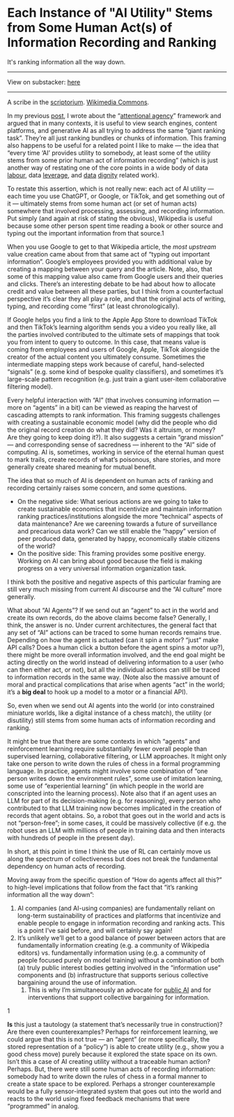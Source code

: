 # Each Instance of "AI Utility" Stems from Some Human Act(s) of Information Recording and Ranking

It's ranking information all the way down.

---

View on substacker: [here]()

---


A scribe in the [scriptorium](http://Scriptorium). [Wikimedia Commons](https://commons.wikimedia.org/wiki/File:BL_Royal_Vincent_of_Beauvais.jpg).

In my previous [post](https://dataleverage.substack.com/p/google-and-tiktok-rank-bundles-of), I wrote about the “[attentional agency](https://arxiv.org/abs/2405.14614)” framework and argued that in many contexts, it is useful to view search engines, content platforms, and generative AI as all trying to address the same “giant ranking task”. They’re all just ranking bundles or chunks of information. This framing also happens to be useful for a related point I like to make — the idea that “every time ‘AI’ provides utility to somebody, at least some of the utility stems from some prior human act of information recording” (which is just another way of restating one of the core points in a wide body of data [labour](https://dl.acm.org/doi/10.1145/3593013.3594070), data [leverage](https://arxiv.org/abs/2012.09995), and [data](https://www.radicalxchange.org/wiki/data-dignity/) [dignity](https://www.newyorker.com/science/annals-of-artificial-intelligence/there-is-no-ai) related work).

To restate this assertion, which is not really new: each act of AI utility — each time you use ChatGPT, or Google, or TikTok, and get something out of it — ultimately stems from some human act (or set of human acts) somewhere that involved processing, assessing, and recording information. Put simply (and again at risk of stating the obvious), Wikipedia is useful because some other person spent time reading a book or other source and typing out the important information from that source.1

When you use Google to get to that Wikipedia article, the *most upstream* value creation came about from that same act of “typing out important information”. Google’s employees provided you with additional value by creating a mapping between your query and the article. Note, also, that some of this mapping value also came from Google users and their queries and clicks. There’s an interesting debate to be had about how to allocate credit and value between all these parties, but I think from a counterfactual perspective it’s clear they all play a role, and that the original acts of writing, typing, and recording come “first” (at least chronologically).

If Google helps you find a link to the Apple App Store to download TikTok and then TikTok’s learning algorithm sends you a video you really like, all the parties involved contributed to the ultimate sets of mappings that took you from intent to query to outcome. In this case, that means value is coming from employees and users of Google, Apple, TikTok alongside the creator of the actual content you ultimately consume. Sometimes the intermediate mapping steps work because of careful, hand-selected “signals” (e.g. some kind of bespoke quality classifiers), and sometimes it’s large-scale pattern recognition (e.g. just train a giant user-item collaborative filtering model).

Every helpful interaction with “AI” (that involves consuming information — more on “agents” in a bit) can be viewed as reaping the harvest of cascading attempts to rank information. This framing suggests challenges with creating a sustainable economic model (why did the people who did the original record creation do what they did? Was it altruism, or money? Are they going to keep doing it?). It also suggests a certain “grand mission” — and corresponding sense of sacredness — inherent to the “AI” side of computing. AI is, sometimes, working in service of the eternal human quest to mark trails, create records of what’s poisonous, share stories, and more generally create shared meaning for mutual benefit.

The idea that so much of AI is dependent on human acts of ranking and recording certainly raises some concern, and some questions.

* On the negative side: What serious actions are we going to take to create sustainable economics that incentivize and maintain information ranking practices/institutions alongside the more “technical” aspects of data maintenance? Are we careening towards a future of surveillance and precarious data work? Can we still enable the “happy” version of peer produced data, generated by happy, economically stable citizens of the world?  
* On the positive side: This framing provides some positive energy. Working on AI can bring about good because the field is making progress on a very universal information organization task.

I think both the positive and negative aspects of this particular framing are still very much missing from current AI discourse and the “AI culture” more generally.

What about “AI Agents”? If we send out an “agent” to act in the world and create its own records, do the above claims become false? Generally, I think, the answer is no. Under current architectures, the general fact that any set of “AI” actions can be traced to some human records remains true. Depending on how the agent is actuated (can it spin a motor? “just” make API calls? Does a human click a button before the agent spins a motor up?), there might be more overall information involved, and the end goal might be acting directly on the world instead of delivering information to a user (who can then either act, or not), but all the individual actions can still be traced to information records in the same way. (Note also the massive amount of moral and practical complications that arise when agents “act” in the world; it’s a **big deal** to hook up a model to a motor or a financial API).

So, even when we send out AI agents into the world (or into constrained miniature worlds, like a digital instance of a chess match), the utility (or disutility) still stems from some human acts of information recording and ranking.

It might be true that there are some contexts in which “agents” and reinforcement learning require substantially fewer overall people than supervised learning, collaborative filtering, or LLM approaches. It might only take one person to write down the rules of chess in a formal programming language. In practice, agents might involve some combination of “one person writes down the environment rules”, some use of imitation learning, some use of “experiential learning” (in which people in the world are conscripted into the learning process). Note also that if an agent uses an LLM for part of its decision-making (e.g. for reasoning), every person who contributed to that LLM training now becomes implicated in the creation of records that agent obtains. So, a robot that goes out in the world and acts is not “person-free”; in some cases, it could be massively collective (if e.g. the robot uses an LLM with millions of people in training data and then interacts with hundreds of people in the present day).

In short, at this point in time I think the use of RL can certainly move us along the spectrum of collectiveness but does not break the fundamental dependency on human acts of recording.

Moving away from the specific question of “How do agents affect all this?” to high-level implications that follow from the fact that “it’s ranking information all the way down”:

1. AI companies (and AI-using companies) are fundamentally reliant on long-term sustainability of practices and platforms that incentivize and enable people to engage in information recording and ranking acts. This is a point I’ve said before, and will certainly say again\!  
2. It’s unlikely we’ll get to a good balance of power between actors that are fundamentally information creating (e.g. a community of Wikipedia editors) vs. fundamentally information using (e.g. a community of people focused purely on model training) without a combination of both (a) truly public interest bodies getting involved in the “information use” components and (b) infrastructure that supports serious collective bargaining around the use of information.  
   1. This is why I’m simultaneously an advocate for [public AI](https://publicai.network/) and for interventions that support collective bargaining for information.

1

**Is** this just a tautology (a statement that’s necessarily true in construction)? Are there even counterexamples? Perhaps for reinforcement learning, we could argue that this is not true — an “agent” (or more specifically, the stored representation of a “policy”) is able to create utility (e.g., show you a good chess move) purely because it explored the state space on its own. Isn’t this a case of AI creating utility without a traceable human action? Perhaps. But, there were still some human acts of recording information: somebody had to write down the rules of chess in a formal manner to create a state space to be explored. Perhaps a stronger counterexample would be a fully sensor-integrated system that goes out into the world and reacts to the world using fixed feedback mechanisms that were “programmed” in analog.